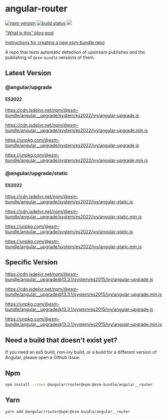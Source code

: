 # angular-router

[![npm version](https://img.shields.io/npm/v/@esm-bundle/angular__router.svg?style=flat)](https://www.npmjs.com/package/@esm-bundle/angular__router) [![build status](https://travis-ci.com/esm-bundle/angular__router.svg?branch=master)](https://travis-ci.com/esm-bundle/angular__router) [![](https://data.jsdelivr.com/v1/package/npm/@esm-bundle/angular__router/badge)](https://www.jsdelivr.com/package/npm/@esm-bundle/angular__router)

["What is this" blog post](https://medium.com/@joeldenning/an-esm-bundle-for-any-npm-package-5f850db0e04d)

[Instructions for creating a new esm-bundle repo](https://github.com/esm-bundle/new-repo-instructions)

A repo that tests automatic detection of upstream publishes and the publishing of `@esm-bundle` versions of them.

## Latest Version

### @angular/upgrade

#### ES2022

https://cdn.jsdelivr.net/npm/@esm-bundle/angular__upgrade/system/es2022/ivy/angular-upgrade.js

https://cdn.jsdelivr.net/npm/@esm-bundle/angular__upgrade/system/es2022/ivy/angular-upgrade.min.js

https://unpkg.com/@esm-bundle/angular__upgrade/system/es2022/ivy/angular-upgrade.js

https://unpkg.com/@esm-bundle/angular__upgrade/system/es2022/ivy/angular-upgrade.min.js

### @angular/upgrade/static

#### ES2022

https://cdn.jsdelivr.net/npm/@esm-bundle/angular__upgrade/system/es2022/ivy/angular-static.js

https://cdn.jsdelivr.net/npm/@esm-bundle/angular__upgrade/system/es2022/ivy/angular-static.min.js

https://unpkg.com/@esm-bundle/angular__upgrade/system/es2022/ivy/angular-static.js

https://unpkg.com/@esm-bundle/angular__upgrade/system/es2022/ivy/angular-static.min.js

## Specific Version

https://cdn.jsdelivr.net/npm/@esm-bundle/angular__upgrade@13.3.1/system/es2015/ivy/angular-upgrade.js

https://cdn.jsdelivr.net/npm/@esm-bundle/angular__upgrade@13.3.1/system/es2015/ivy/angular-upgrade.min.js

https://unpkg.com/@esm-bundle/angular__upgrade@13.3.1/system/es2015/ivy/angular-upgrade.js

https://unpkg.com/@esm-bundle/angular__upgrade@13.3.1/system/es2015/ivy/angular-upgrade.min.js

## Need a build that doesn't exist yet?

If you need an es5 build, non-ivy build, or a build for a different version of Angular, please open a Github issue.

## Npm

```sh
npm install --save @angular/router@npm:@esm-bundle/angular__router
```

## Yarn

```sh
yarn add @angular/router@npm:@esm-bundle/angular__router
```
